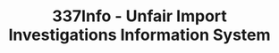 ---
bigquery: https://console.cloud.google.com/bigquery?p=patents-public-data&d=usitc_investigations&page=dataset&project=sheets-management-319211
citation: US International Trade Commission 337Info Unfair Import Investigations Information
  System
contributors: US International Trade Comission
cost: None
description: US International Trade Commission 337Info Unfair Import Investigations
  Information System contains data on investigations done under Section 337. Section
  337 declares the infringement of certain statutory intellectual property rights
  and other forms of unfair competition in import trade to be unlawful practices.
  Most Section 337 investigations involve allegations of patent or registered trademark
  infringement.
documentation: FAQ and tutorial available on the site
last_edit: 04/08/2022, 10:29:58
location: https://pubapps2.usitc.gov/337external/
maintained_by: US International Trade Comission
schema_fields:
- internalRemand
- markmanHearing
- dateCreated
- finalDetViolation
- dateOfPublicationFrNotice
- scheduledEndDateEvidHear
- publication_number
- cafcAppeals
- currentStatus
- currentActiveALJ
- complainant
- trademarkNumbers
- ouiiAttorney
- issueDateOtherNonFinal
- id
- copyrightNumbers
- patentNumber
- finalIdOnViolationDue
- scheduledStartDateEvidHear
- aljAssigned
- teoIdIssueDate
- patentNumbers
- title
- invUnfairAct
- gcAttorney
- investigationTermDate
- targetDate
- ouiiParticipation
- dateComplaintFiled
- lastUpdated
- endDateMarkmanHearing
- finalDetNoViolation
- startDateMarkmanHearing
- teoProceedingInvolved
- finalIdOnViolationIssue
- teoReliefGranted
- actualEndDateEvidHear
- htsNumbers
- docketNo
- respondent
- investigationNo
- teoIdDueDate
- actualStartDateEvidHear
- investigationType
shortname: unfair_import_investigations
tags:
- import
- legal
- trade
timeframe: 2008-2021 (prior to 2008 downloadable as a JSON file)
title: 337Info - Unfair Import Investigations Information System
uuid: 2721f5ec-e599-4890-9265-9706719fc71e
---